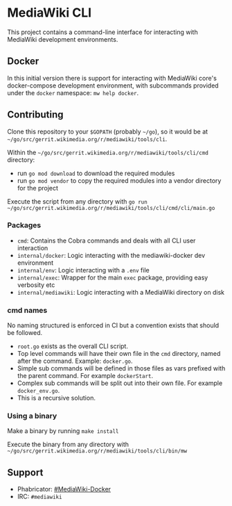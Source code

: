 # MediaWiki CLI

This project contains a command-line interface for interacting with MediaWiki
development environments.

## Docker

In this initial version there is support for interacting with MediaWiki core's
docker-compose development environment, with subcommands provided under the
`docker` namespace: `mw help docker`.

## Contributing

Clone this repository to your `$GOPATH` (probably `~/go`), so it would be at
`~/go/src/gerrit.wikimedia.org/r/mediawiki/tools/cli`.

Within the `~/go/src/gerrit.wikimedia.org/r/mediawiki/tools/cli/cmd` directory:

- run `go mod download` to download the required modules
- run `go mod vendor` to copy the required modules into a vendor directory for the project

Execute the script from any directory with `go run ~/go/src/gerrit.wikimedia.org/r/mediawiki/tools/cli/cmd/cli/main.go`

### Packages

- `cmd`: Contains the Cobra commands and deals with all CLI user interaction
- `internal/docker`: Logic interacting with the mediawiki-docker dev environment
- `internal/env`: Logic interacting with a `.env` file
- `internal/exec`: Wrapper for the main `exec` package, providing easy verbosity etc
- `internal/mediawiki`: Logic interacting with a MediaWiki directory on disk

### cmd names

No naming structured is enforced in CI but a convention exists that should be followed.

- `root.go` exists as the overall CLI script.
- Top level commands will have their own file in the `cmd` directory, named after the command. Example: `docker.go`.
- Simple sub commands will be defined in those files as vars prefixed with the parent command. For example `dockerStart`.
- Complex sub commands will be split out into their own file. For example `docker_env.go`.
- This is a recursive solution.

### Using a binary

Make a binary by running `make install`

Execute the binary from any directory with `~/go/src/gerrit.wikimedia.org/r/mediawiki/tools/cli/bin/mw`

## Support

- Phabricator: [#MediaWiki-Docker](https://phabricator.wikimedia.org/project/view/4585/)
- IRC: `#mediawiki`
